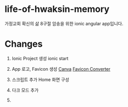 # life-of-hwaksin-memory

가정교회 확신의 삶 8구절 암송을 위한 ionic angular app입니다.

# Changes

1. Ionic Project 생성
   ionic start

2. App 로고, Favicon 생성
   [Canva](https://www.canva.com/design)
   [Favicon Converter](https://favicon.io/favicon-converter/)

3. 스크립트 추가 Home 화면 구성

4. 다크 모드 추가

5.
